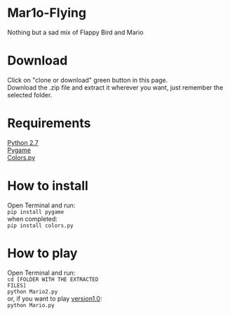 # Mar1o-Flying
Nothing but a sad mix of Flappy Bird and Mario

# Download
Click on "clone or download" green button in this page.<br>
Download the .zip file and extract it wherever you want, just remember the selected folder.

# Requirements
[Python 2.7](https://www.python.org)<br>
[Pygame](https://www.pygame.org)<br>
[Colors.py](https://www.github.com/mattrobenolt/colors.py)

# How to install
Open Terminal and run:<br>
<code>pip install pygame</code> <br>
when completed:<br>
<code>pip install colors.py</code>

# How to play
Open Terminal and run:<br>
<code>cd [FOLDER WITH THE EXTRACTED FILES]</code><br>
<code>python Mario2.py</code><br>
or, if you want to play [version1.0](https://github.com/Krusty27/Mar1o-Flying/blob/master/Mario2.py):<br>
<code>python Mario.py</code>
